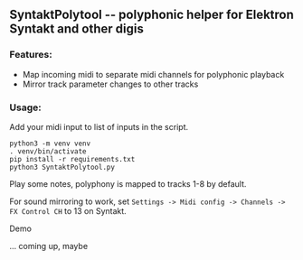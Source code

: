 
## SyntaktPolytool -- polyphonic helper for Elektron Syntakt and other digis

### Features:

- Map incoming midi to separate midi channels for polyphonic playback
- Mirror track parameter changes to other tracks

### Usage:

Add your midi input to list of inputs in the script.

    python3 -m venv venv
    . venv/bin/activate
    pip install -r requirements.txt
    python3 SyntaktPolytool.py

Play some notes, polyphony is mapped to tracks 1-8 by default.

For sound mirroring to work, set `Settings -> Midi config -> Channels -> FX Control CH` to 13 on Syntakt.

Demo

... coming up, maybe
